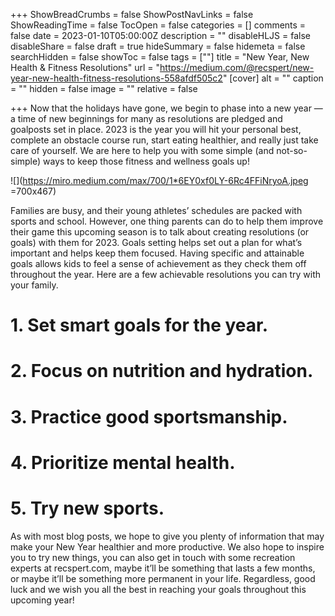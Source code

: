 +++
ShowBreadCrumbs = false
ShowPostNavLinks = false
ShowReadingTime = false
TocOpen = false
categories = []
comments = false
date = 2023-01-10T05:00:00Z
description = ""
disableHLJS = false
disableShare = false
draft = true
hideSummary = false
hidemeta = false
searchHidden = false
showToc = false
tags = [""]
title = "New Year, New Health & Fitness Resolutions"
url = "https://medium.com/@recspert/new-year-new-health-fitness-resolutions-558afdf505c2"
[cover]
alt = ""
caption = ""
hidden = false
image = ""
relative = false

+++
Now that the holidays have gone, we begin to phase into a new year — a time of new beginnings for many as resolutions are pledged and goalposts set in place. 2023 is the year you will hit your personal best, complete an obstacle course run, start eating healthier, and really just take care of yourself. We are here to help you with some simple (and not-so-simple) ways to keep those fitness and wellness goals up!

![](https://miro.medium.com/max/700/1*6EY0xf0LY-6Rc4FFiNryoA.jpeg =700x467)

Families are busy, and their young athletes’ schedules are packed with sports and school. However, one thing parents can do to help them improve their game this upcoming season is to talk about creating resolutions (or goals) with them for 2023. Goals setting helps set out a plan for what’s important and helps keep them focused. Having specific and attainable goals allows kids to feel a sense of achievement as they check them off throughout the year. Here are a few achievable resolutions you can try with your family.

# 1. Set smart goals for the year.

# 2. Focus on nutrition and hydration.

# 3. Practice good sportsmanship.

# 4. Prioritize mental health.

# 5. Try new sports.

As with most blog posts, we hope to give you plenty of information that may make your New Year healthier and more productive. We also hope to inspire you to try new things, you can also get in touch with some recreation experts at recspert.com, maybe it’ll be something that lasts a few months, or maybe it’ll be something more permanent in your life. Regardless, good luck and we wish you all the best in reaching your goals throughout this upcoming year!